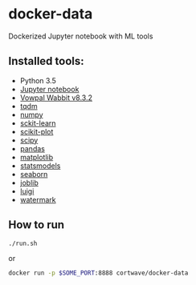 # docker-data
Dockerized Jupyter notebook with ML tools

## Installed tools:

- Python 3.5
- [Jupyter notebook](https://github.com/jupyter/notebook)
- [Vowpal Wabbit v8.3.2](https://github.com/JohnLangford/vowpal_wabbit)
- [tqdm](https://github.com/noamraph/tqdm)
- [numpy](http://www.numpy.org/)
- [sckit-learn](http://scikit-learn.org/stable/index.html)
- [scikit-plot](https://github.com/reiinakano/scikit-plot)
- [scipy](https://www.scipy.org/)
- [pandas](http://pandas.pydata.org/)
- [matplotlib](http://matplotlib.org/)
- [statsmodels](http://www.statsmodels.org/stable/index.html)
- [seaborn](http://seaborn.pydata.org/)
- [joblib](https://github.com/joblib/joblib)
- [luigi](https://github.com/spotify/luigi)
- [watermark](https://github.com/rasbt/watermark)

## How to run

```bash
./run.sh
```

or

```bash
docker run -p $SOME_PORT:8888 cortwave/docker-data
```
